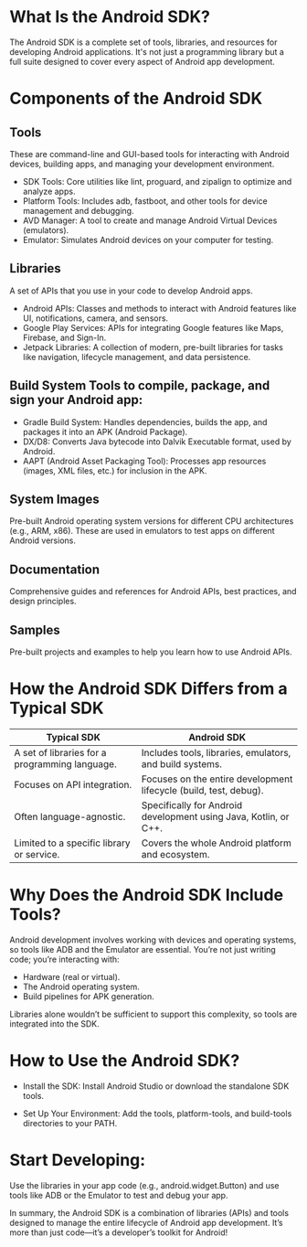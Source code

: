 
# What Is the Android SDK?

The Android SDK is a complete set of tools, libraries, and resources for developing Android applications. It's not just a programming library but a full suite designed to cover every aspect of Android app development.

# Components of the Android SDK

## Tools
These are command-line and GUI-based tools for interacting with Android devices, building apps, and managing your development environment.

- SDK Tools: Core utilities like lint, proguard, and zipalign to optimize and analyze apps.
- Platform Tools: Includes adb, fastboot, and other tools for device management and debugging.
- AVD Manager: A tool to create and manage Android Virtual Devices (emulators).
- Emulator: Simulates Android devices on your computer for testing.

## Libraries

A set of APIs that you use in your code to develop Android apps.

- Android APIs: Classes and methods to interact with Android features like UI, notifications, camera, and sensors.
- Google Play Services: APIs for integrating Google features like Maps, Firebase, and Sign-In.
- Jetpack Libraries: A collection of modern, pre-built libraries for tasks like navigation, lifecycle management, and data persistence.

## Build System Tools to compile, package, and sign your Android app:

- Gradle Build System: Handles dependencies, builds the app, and packages it into an APK (Android Package).
- DX/D8: Converts Java bytecode into Dalvik Executable format, used by Android.
- AAPT (Android Asset Packaging Tool): Processes app resources (images, XML files, etc.) for inclusion in the APK.

## System Images 

Pre-built Android operating system versions for different CPU architectures (e.g., ARM, x86). These are used in emulators to test apps on different Android versions.

## Documentation 

Comprehensive guides and references for Android APIs, best practices, and design principles.

## Samples 

Pre-built projects and examples to help you learn how to use Android APIs.

# How the Android SDK Differs from a Typical SDK

| Typical SDK	| Android SDK |
|--------------|-------------|
| A set of libraries for a programming language.	| Includes tools, libraries, emulators, and build systems. |
| Focuses on API integration.	| Focuses on the entire development lifecycle (build, test, debug). |
| Often language-agnostic.	| Specifically for Android development using Java, Kotlin, or C++. |
| Limited to a specific library or service.	| Covers the whole Android platform and ecosystem. |


# Why Does the Android SDK Include Tools?

Android development involves working with devices and operating systems, so tools like ADB and the Emulator are essential. You’re not just writing code; you’re interacting with:

- Hardware (real or virtual).
- The Android operating system.
- Build pipelines for APK generation.

Libraries alone wouldn’t be sufficient to support this complexity, so tools are integrated into the SDK.

# How to Use the Android SDK?
- Install the SDK:
Install Android Studio or download the standalone SDK tools.

- Set Up Your Environment:
Add the tools, platform-tools, and build-tools directories to your PATH.

# Start Developing:
Use the libraries in your app code (e.g., android.widget.Button) and use tools like ADB or the Emulator to test and debug your app.

In summary, the Android SDK is a combination of libraries (APIs) and tools designed to manage the entire lifecycle of Android app development. It’s more than just code—it’s a developer’s toolkit for Android!